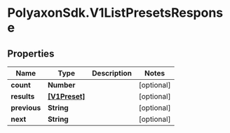 # PolyaxonSdk.V1ListPresetsResponse

## Properties

Name | Type | Description | Notes
------------ | ------------- | ------------- | -------------
**count** | **Number** |  | [optional] 
**results** | [**[V1Preset]**](V1Preset.md) |  | [optional] 
**previous** | **String** |  | [optional] 
**next** | **String** |  | [optional] 


